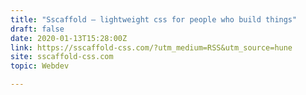```yaml
---
title: "Sscaffold – lightweight css for people who build things"
draft: false
date: 2020-01-13T15:28:00Z
link: https://sscaffold-css.com/?utm_medium=RSS&utm_source=hune
site: sscaffold-css.com
topic: Webdev  

---
```

